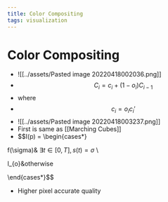 ```yaml
---
title: Color Compositing
tags: visualization
---
```


# Color Compositing
- ![[../assets/Pasted image 20220418002036.png]]
- $$C_{i}= c_{i}+ (1-o_{i})C_{i-1}$$
- where
- $$c_{i}= o_{i}c_{i}'$$
- ![[../assets/Pasted image 20220418003237.png]]
- First is same as [[Marching Cubes]]
- $$I(p) = \begin{cases*}

f(\sigma)&  $\exists t \in [0,T], s(t) = \sigma$ \\

I_{o}&otherwise

\end{cases*}$$
- Higher pixel accurate quality
































